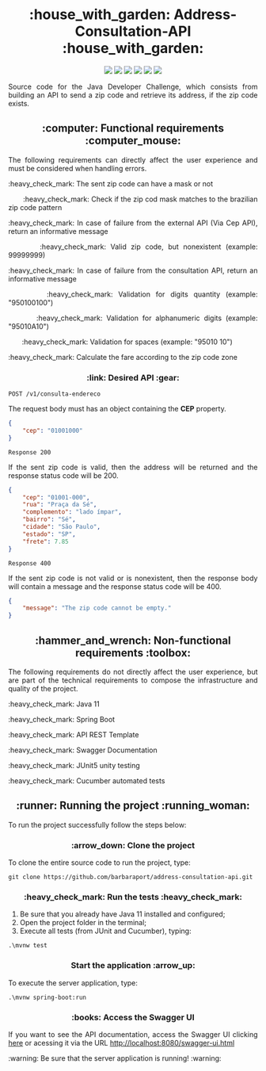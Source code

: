 <h1 align="center"> :house_with_garden: Address-Consultation-API :house_with_garden: </h1>
<p align="center">
    <img src="https://img.shields.io/badge/Java-ED8B00?style=for-the-badge&logo=openjdk&logoColor=white"/>
    <img src="https://img.shields.io/badge/Apache%20Maven-C71A36.svg?style=for-the-badge&logo=Apache-Maven&logoColor=white"/>
    <img src="https://img.shields.io/badge/Spring-6DB33F?style=for-the-badge&logo=spring&logoColor=white"/>
    <img src="https://img.shields.io/badge/JUnit5-25A162.svg?style=for-the-badge&logo=JUnit5&logoColor=white"/>
    <img src="https://img.shields.io/badge/Cucumber-23D96C.svg?style=for-the-badge&logo=Cucumber&logoColor=white"/>
    <img src="https://img.shields.io/badge/Swagger-85EA2D.svg?style=for-the-badge&logo=Swagger&logoColor=black"/>
<p>

<p align="justify">Source code for the Java Developer Challenge, which consists from building an API to send a zip code and retrieve its address, if the zip code exists.</p>

<h2 align="center"> :computer: Functional requirements :computer_mouse:	</h2>
<p align="justify">The following requirements can directly affect the user experience and must be considered when handling errors.</p>
<p align="justify">:heavy_check_mark: The sent zip code can have a mask or not</p>
<p align="justify">&nbsp&nbsp&nbsp&nbsp&nbsp&nbsp :heavy_check_mark: Check if the zip cod mask matches to the brazilian zip code pattern</p>

<p align="justify">:heavy_check_mark: In case of failure from the external API (Via Cep API), return an informative message</p>
<p align="justify">&nbsp&nbsp&nbsp&nbsp&nbsp&nbsp :heavy_check_mark: Valid zip code, but nonexistent (example: 99999999)</p>
    
<p align="justify">:heavy_check_mark: In case of failure from the consultation API, return an informative message</p>
<p align="justify">&nbsp&nbsp&nbsp&nbsp&nbsp&nbsp :heavy_check_mark: Validation for digits quantity (example: "950100100")</p>
<p align="justify">&nbsp&nbsp&nbsp&nbsp&nbsp&nbsp :heavy_check_mark: Validation for alphanumeric digits (example: "95010A10")</p>
<p align="justify">&nbsp&nbsp&nbsp&nbsp&nbsp&nbsp :heavy_check_mark: Validation for spaces (example: "95010 10")</p>

<p align="justify">:heavy_check_mark: Calculate the fare according to the zip code zone</p>

<h3 align="center"> :link: Desired API :gear: </h3>

```POST /v1/consulta-endereco```
<p align="justify">The request body must has an object containing the <b>CEP</b> property.</p>



```json
{
    "cep": "01001000"
}
```
```Response 200```
<p align="justify">If the sent zip code is valid, then the address will be returned and the response status code will be 200.</p>



```json
{
    "cep": "01001-000",
    "rua": "Praça da Sé",
    "complemento": "lado ímpar",
    "bairro": "Sé",
    "cidade": "São Paulo",
    "estado": "SP",
    "frete": 7.85
}
```


```Response 400```
<p align="justify">If the sent zip code is not valid or is nonexistent, then the response body will contain a message and the response status code will be 400.</p>


```json
{
    "message": "The zip code cannot be empty."
}
```



<h2 align="center"> :hammer_and_wrench:	Non-functional requirements :toolbox: </h2>
<p align="justify">The following requirements do not directly affect the user experience, but are part of the technical requirements to compose the infrastructure and quality of the project.</p>
<p>:heavy_check_mark: Java 11</p>
<p>:heavy_check_mark: Spring Boot</p>
<p>:heavy_check_mark: API REST Template</p>
<p>:heavy_check_mark: Swagger Documentation</p>
<p>:heavy_check_mark: JUnit5 unity testing</p>
<p>:heavy_check_mark: Cucumber automated tests</p>

<h2 align="center"> :runner: Running the project :running_woman: </h2>
<p align="justify">To run the project successfully follow the steps below:</p>


<h3 align="center"> :arrow_down: Clone the project </h3>
<p align="justify">To clone the entire source code to run the project, type:</p>



```
git clone https://github.com/barbaraport/address-consultation-api.git
```



<h3 align="center"> :heavy_check_mark: Run the tests :heavy_check_mark: </h3>
<ol>
  <li>Be sure that you already have Java 11 installed and configured;
  <li>Open the project folder in the terminal;</li>
  <li>Execute all tests (from JUnit and Cucumber), typing:
</ol>



```
.\mvnw test
```



<h3 align="center"> Start the application :arrow_up: </h3>
<p align="justify">To execute the server application, type:</p>



```
.\mvnw spring-boot:run
```



<h3 align="center"> :books:	Access the Swagger UI </h3>
<p align="justify">If you want to see the API documentation, access the Swagger UI clicking <a href="http://localhost:8080/swagger-ui.html">here</a> or acessing it via the URL <a href="http://localhost:8080/swagger-ui.html">http://localhost:8080/swagger-ui.html</a></p>
<p align="justify"> :warning: Be sure that the server application is running! :warning:
